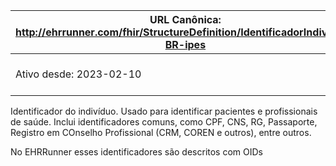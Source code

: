  URL Canônica: http://ehrrunner.com/fhir/StructureDefinition/IdentificadorIndivíduo-BR-ipes | Versão: 1.0 |
------------------------------------------------------------------------------------------------|-------------|
 Ativo desde: 2023-02-10                                                                        | Nome computável: IdentificadorIndividuo-BR-iPèS 

Identificador do indivíduo. Usado para identificar pacientes e profissionais de saúde. Inclui identificadores comuns, como CPF, CNS, RG, Passaporte, Registro em COnselho Profissional (CRM, COREN e outros), entre outros.

No EHRRunner esses identificadores são descritos com OIDs











